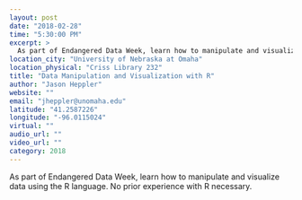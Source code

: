 ```yaml
---
layout: post
date: "2018-02-28"
time: "5:30:00 PM"
excerpt: >
  As part of Endangered Data Week, learn how to manipulate and visualize data using the R language. No prior experience with R necessary...
location_city: "University of Nebraska at Omaha"
location_physical: "Criss Library 232"
title: "Data Manipulation and Visualization with R"
author: "Jason Heppler"
website: ""
email: "jheppler@unomaha.edu"
latitude: "41.2587226"
longitude: "-96.0115024"
virtual: ""
audio_url: ""
video_url: ""
category: 2018
---
```


As part of Endangered Data Week, learn how to manipulate and visualize data using the R language. No prior experience with R necessary.
